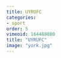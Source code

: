```yaml
---
title: UYRUFC
categories:
- sport
order: 5
vimeoid: 164488880
title: "UYRUFC"
image: "york.jpg"
---
```

